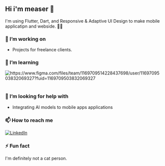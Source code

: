 ## Hi i'm measer 👋

I'm using Flutter, Dart, and  Responsive & Adaptive UI Design to make mobile applicatipn and webside. 🕺🏽



### 🔭 I’m working on

- Projects for freelance clients.


### 🌱 I’m learning

<div display="flex">
  <img src="https://img.uxcel.com/tags/figma-1698087967030-2x.jpg" alt="https://www.figma.com/files/team/1169709514228437698/user/1169709503832069327?fuid=1169709503832069327"/>
  <img src="" alt=""/>
  <img src="" alt=""/>
</div>

### 🤔 I’m looking for help with

- Integrating AI models to mobile apps applications

### 📫 How to reach me

<div display="flex">
  <a href="https://www.linkedin.com/in/measser-rabie/">
    <img src="https://img.shields.io/badge/linkedin-%230077B5.svg?style=for-the-badge&logo=linkedin&logoColor=white" alt="LinkedIn"/>
  </a>
 
</div>

### ⚡ Fun fact

I'm definitely not a cat person.
